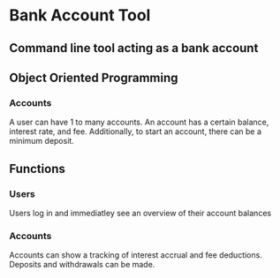 # Bank Account Tool

## Command line tool acting as a bank account

## Object Oriented Programming

### Accounts
A user can have 1 to many accounts.
An account has a certain balance, interest rate, and fee. Additionally, to start an account, there can be a minimum deposit.

## Functions

### Users
Users log in and immediatley see an overview of their account balances

### Accounts
Accounts can show a tracking of interest accrual and fee deductions.
Deposits and withdrawals can be made.

